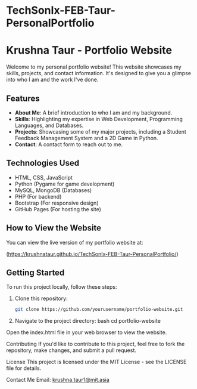 # TechSonIx-FEB-Taur-PersonalPortfolio

# Krushna Taur - Portfolio Website

Welcome to my personal portfolio website! This website showcases my skills, projects, and contact information. It's designed to give you a glimpse into who I am and the work I've done.

## Features

- **About Me**: A brief introduction to who I am and my background.
- **Skills**: Highlighting my expertise in Web Development, Programming Languages, and Databases.
- **Projects**: Showcasing some of my major projects, including a Student Feedback Management System and a 2D Game in Python.
- **Contact**: A contact form to reach out to me.

## Technologies Used

- HTML, CSS, JavaScript
- Python (Pygame for game development)
- MySQL, MongoDB (Databases)
- PHP (For backend)
- Bootstrap (For responsive design)
- GitHub Pages (For hosting the site)

## How to View the Website

You can view the live version of my portfolio website at:

(https://krushnataur.github.io/TechSonIx-FEB-Taur-PersonalPortfolio/)
## Getting Started

To run this project locally, follow these steps:

1. Clone this repository:
   ```bash
   git clone https://github.com/yourusername/portfolio-website.git

2. Navigate to the project directory:
    bash
    cd portfolio-website

Open the index.html file in your web browser to view the website.

Contributing
If you'd like to contribute to this project, feel free to fork the repository, make changes, and submit a pull request.

License
This project is licensed under the MIT License - see the LICENSE file for details.

Contact Me
Email: krushna.taur1@mit.asia
